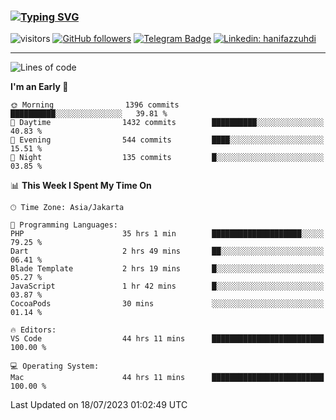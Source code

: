 ### [![Typing SVG](https://readme-typing-svg.herokuapp.com?font=lato&size=22&lines=Hi+There+👋)](https://git.io/typing-svg) 

![visitors](https://visitor-badge.glitch.me/badge?page_id=hanifazzuhdi.hanifazzuhdi)
[![GitHub followers](https://img.shields.io/github/followers/hanifazzuhdi?label=Follow&style=social)](https://github.com/hanifazzuhdi/?tab=follow) 
[![Telegram Badge](https://img.shields.io/badge/-hanif0198-blue?style=social&logo=telegram&link=https://www.t.me/hanif0198/)](https://www.t.me/hanif0198/) 
[![Linkedin: hanifazzuhdi](https://img.shields.io/badge/-hanifazzuhdi-blue?style=flat-square&logo=Linkedin&logoColor=white&link=https://www.linkedin.com/in/hanif-az-zuhdi-69688019b/)](https://www.linkedin.com/in/hanif-az-zuhdi-69688019b/) 

<hr/>

<!--START_SECTION:waka-->
![Lines of code](https://img.shields.io/badge/From%20Hello%20World%20I%27ve%20Written-25.3%20million%20lines%20of%20code-blue)

**I'm an Early 🐤** 

```text
🌞 Morning                1396 commits        ██████████░░░░░░░░░░░░░░░   39.81 % 
🌆 Daytime                1432 commits        ██████████░░░░░░░░░░░░░░░   40.83 % 
🌃 Evening                544 commits         ████░░░░░░░░░░░░░░░░░░░░░   15.51 % 
🌙 Night                  135 commits         █░░░░░░░░░░░░░░░░░░░░░░░░   03.85 % 
```


📊 **This Week I Spent My Time On** 

```text
🕑︎ Time Zone: Asia/Jakarta

💬 Programming Languages: 
PHP                      35 hrs 1 min        ████████████████████░░░░░   79.25 % 
Dart                     2 hrs 49 mins       ██░░░░░░░░░░░░░░░░░░░░░░░   06.41 % 
Blade Template           2 hrs 19 mins       █░░░░░░░░░░░░░░░░░░░░░░░░   05.27 % 
JavaScript               1 hr 42 mins        █░░░░░░░░░░░░░░░░░░░░░░░░   03.87 % 
CocoaPods                30 mins             ░░░░░░░░░░░░░░░░░░░░░░░░░   01.14 % 

🔥 Editors: 
VS Code                  44 hrs 11 mins      █████████████████████████   100.00 % 

💻 Operating System: 
Mac                      44 hrs 11 mins      █████████████████████████   100.00 % 
```


 Last Updated on 18/07/2023 01:02:49 UTC
<!--END_SECTION:waka-->
